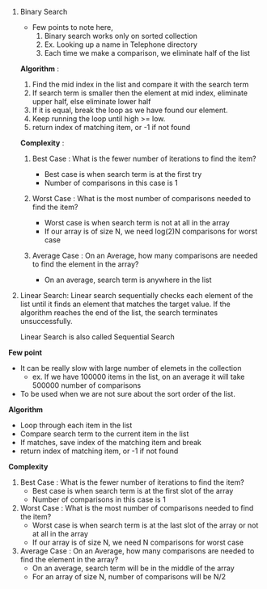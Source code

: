 1. Binary Search
     * Few points to note here,
        1. Binary search works only on sorted collection
        2. Ex. Looking up a name in Telephone directory
        3. Each time we make a comparison, we eliminate half of the list </p>
     
     **Algorithm** :
      1. Find the mid index in the list and compare it with the search term
      2. If search term is smaller then the element at mid index, eliminate upper half, else eliminate lower half
      3. If it is equal, break the loop as we have found our element.
      4. Keep running the loop until high >= low.
      5. return index of matching item, or -1 if not found
    
     **Complexity** :
      1. Best Case : What is the fewer number of iterations to find the item?
     	    * Best case is when search term is at the first try
      	    * Number of comparisons in this case is 1
     
      2. Worst Case : What is the most number of comparisons needed to find the item?
            * Worst case is when search term is not at all in the array
            * If our array is of size N, we need log(2)N comparisons for worst case
     
      3. Average Case : On an Average, how many comparisons are needed to find the element in the array?
            * On an average, search term is anywhere in the list
            
            
2. Linear Search: Linear search sequentially checks each element of the list until it finds an element that matches the target value. If the algorithm reaches the end of the list, the search terminates unsuccessfully.
    
    Linear Search is also called Sequential Search
  
 **Few point**
   * It can be really slow with large number of elemets in the collection
        * ex. If we have 100000 items in the list, on an average it will take 500000 number of comparisons
   * To be used when we are not sure about the sort order of the list. </p>
     
 **Algorithm**
   * Loop through each item in the list
   * Compare search term to the current item in the list
   * If matches, save index of the matching item and break
   * return index of matching item, or -1 if not found
 
 **Complexity**
  1. Best Case : What is the fewer number of iterations to find the item?
        * Best case is when search term is at the first slot of the array
        * Number of comparisons in this case is 1
  2. Worst Case : What is the most number of comparisons needed to find the item?
        *   Worst case is when search term is at the last slot of the array or not at all in the array
        * If our array is of size N, we need N comparisons for worst case
  3. Average Case : On an Average, how many comparisons are needed to find the element in the array?
        * On an average, search term will be in the middle of the array
        * For an array of size N, number of comparisons will be N/2

    